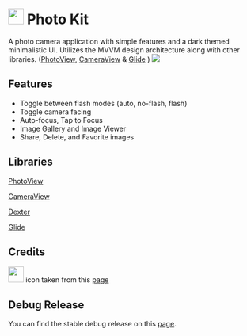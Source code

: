 # <img src="https://github.com/arsonistAnt/photo-kit/blob/master/readme_images/photo_kit_icon.png"  width="31" height="32"> Photo Kit

A photo camera application with simple features and a dark themed minimalistic UI. Utilizes the MVVM design architecture along with other libraries. ([PhotoView](https://github.com/chrisbanes/PhotoView), [CameraView](https://github.com/natario1/CameraView) & [Glide](https://github.com/bumptech/glide)
)
![](https://github.com/arsonistAnt/photo-kit/blob/master/readme_images/app_overview_screenshot.png)

## Features
* Toggle between flash modes (auto, no-flash, flash)
* Toggle camera facing
* Auto-focus, Tap to Focus
* Image Gallery and Image Viewer
* Share, Delete, and Favorite images

## Libraries
[PhotoView](https://github.com/chrisbanes/PhotoView)

[CameraView](https://github.com/natario1/CameraView)

[Dexter](https://github.com/Karumi/Dexter)

[Glide](https://github.com/bumptech/glide)

## Credits
<img src="https://github.com/arsonistAnt/photo-kit/blob/master/readme_images/photo_kit_icon.png"  width="31" height="32"> icon taken from this [page](https://www.flaticon.com/free-icon/camera_1042339#term=camera&page=1&position=30)

## Debug Release
You can find the stable debug release on this [page](https://github.com/arsonistAnt/photo-kit/releases/tag/1.0).
